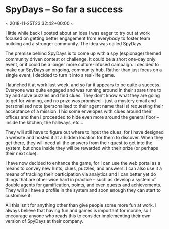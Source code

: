 # SpyDays &#8211; So far a success
~ 2018-11-25T23:32:42+00:00 ~

I little while back I posted about an idea I was eager to try out at work focused on getting better engagement from everybody to foster team building and a stronger community. The idea was called SpyDays.

The premise behind SpyDays is to come up with a spy (espionage) themed community driven contest or challenge. It could be a short one-day only event, or it could be a longer more culture-infused campaign. I decided to make our SpyDays an ongoing, community hub. Rather than just focus on a single event, I decided to turn it into a real-life game.

I launched it at work last week, and so far it appears to be quite a success. Everyone was quite engaged and was running around in their spare time to try and solve puzzles and find clues. They don’t know what they are going to get for winning, and no prize was promised – just a mystery email and personalised note (personalised to their agent name that is) requesting their acceptance of a mission. I hid some envelopes with clues around their offices and then I proceeded to hide even more around the general floor – inside the kitchen, the hallways, etc…

They will still have to figure out where to input the clues, for I have designed a website and hosted it at a hidden location for them to discover. When they get there, they will need all the answers from their quest to get into the system, but once inside they will be rewarded with their prize (or perhaps their next clue).

I have now decided to enhance the game, for I can use the web portal as a means to convey new hints, clues, puzzles, and answers. I can also use it a means of tracking their participation via analytics and I can better yet do things that are other wise hard in practice – such as develop a system of double agents for gamification, points, and even quests and achievements. They will all have a profile in the system and soon enough they can start to customise it.

All this isn’t for anything other than give people some more fun at work. I always believe that having fun and games is important for morale, so I encourage anyone who reads this to consider implementing their own version of SpyDays at their company.
